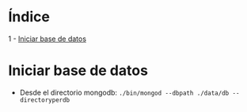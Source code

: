 # Índice
1 - [Iniciar base de datos](#iniciar-base-de-datos)

# Iniciar base de datos

- Desde el directorio mongodb:
`./bin/mongod --dbpath ./data/db --directoryperdb`